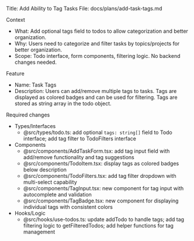 Title: Add Ability to Tag Tasks
File: docs/plans/add-task-tags.md

Context

- What: Add optional tags field to todos to allow categorization and better organization.
- Why: Users need to categorize and filter tasks by topics/projects for better organization.
- Scope: Todo interface, form components, filtering logic. No backend changes needed.

Feature

- Name: Task Tags
- Description: Users can add/remove multiple tags to tasks. Tags are displayed as colored badges and can be used for filtering. Tags are stored as string array in the todo object.

Required changes

- Types/Interfaces
  - @src/types/todo.ts: add optional `tags: string[]` field to Todo interface; add tag filter to TodoFilters interface
- Components
  - @src/components/AddTaskForm.tsx: add tag input field with add/remove functionality and tag suggestions
  - @src/components/TodoItem.tsx: display tags as colored badges below description
  - @src/components/TodoFilters.tsx: add tag filter dropdown with multi-select capability
  - @src/components/TagInput.tsx: new component for tag input with autocomplete and validation
  - @src/components/TagBadge.tsx: new component for displaying individual tags with consistent colors
- Hooks/Logic
  - @src/hooks/use-todos.ts: update addTodo to handle tags; add tag filtering logic to getFilteredTodos; add helper functions for tag management
